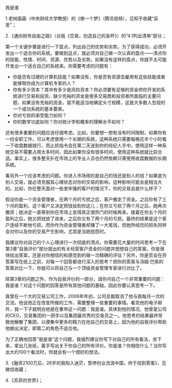 我是谁

1.老树画画（中央财经大学教授）的《做一个梦》（腾讯视频），见知乎收藏“反思”；

2.《通向财务自由之路》（台版《交易，创造自己的圣杯》）的“4.1列出清单”部分；

第一个关键步骤是进行一下盘点，列出自己的优势和劣势。为了获得成功，必须开发出一个适合你的系统。要做到这点，就必须对自己做一次认真的盘点——清点你的技能、性情、时间、资源、优势以及劣势。如果没有这样的盘点，你就不太可能开发出一个适合自己的系统来。你需要考虑的问题有：

- 你是否有过硬的计算机技能？如果没有，你是否有资源去雇用有这些技能或者能够帮你成为计算机专家的人？
- 你有多少资本？其中有多少是风险资本？你必须要有足够的资金供你开发的系统进行交易和投资。缺少充裕的资金是很多交易商和投资者所面临的主要问题，如果没有充裕的资金，就不能适当地确定头寸规模，这是大多数人忽视的一个成功系统的基本要素。
- 你对亏损的承受能力如何？
- 你的数学功底如何？你对统计学和概率的理解水平如何？

还有很多重要的问题应该仔细考虑。比如，你要想一想有没有时间限制，如果你有一份全职工作，可以考虑使用一个长期的系统，这种系统只需要每晚花半个小时看一下收盘数据就行，而止损指令会在第二天送到你的经纪人手中。使用这样一种系统交易不需要占用太多时间，因此如果你没有很多时间，使用这种系统就比较合适。事实上，很多整天扑在市场上的专业人员也仍然依赖只需使用收盘数据的长期系统。

看另外一个应该考虑的问题。你进入市场用的是自己的钱还是别人的钱？如果是为别人交易，就必须克服其心理状态对你的交易的影响，这种影响可能会是相当大的。比如，你在整天面对一些发牢骚的客户的情况下，你的交易会是什么样子？

假设你是一个资金管理者，在两个月的亏损之后，客户撤走了资金。之后你有了三个月的盈利，这个客户又决定把钱投到你这儿；在你又亏损了两个月之后，她再次撤资；她决定一直等到你在市场上变得真正很热门的时候再来，接着在你五个月的盈利之后，她又把钱放了进来，之后你又有了两个月的亏损。最终的结果是这个客户连续不断地亏损，而你作为资金管理者却赚了一大笔钱，但她所经历的损失同样会对你以及你的交易产生影响，尤其是当她抱怨时。

我建议你对自己的个人心理进行一次彻底的清点。你需要花大量的时间思考一下在第3章“自我评价”部分提出的有关经营客户资金的问题并想想自己的答案。你是很快给出答案，还是对你相信的和感觉到的做一次精确的评估？另外，你是否会在将答案写在纸上之前，对每一个回答都进行深入的思考？把你的答案与汤姆·巴索的答案对比一下，你就可以将自己与一个顶级资金管理专家进行对比了。

除第3章的问题之外，作为自我评价的一部分，请你问自己一个非常重要的问题：我是谁？对这个问题的回答是所有其他问题的基础，因此你要认真思考一下。

我曾在一个大的交易公司工作，2006年年初，公司总裁取消了他与我每月一次的交流。他说他正在改变所做的工作，需要整理一些重要的事情。看完他的电子邮件，我一下子就明白他是在重申这一问题：我是谁。具体到他的情况，他曾是公司的CEO，交易集团的一把手以及集团最优秀的交易员之一。他思考的结果最终导致他解散了集团，以便集中更多的精力在他自己的交易上，因为他的自我评价帮助他做出决定，即第二的角色不适合他。

为了正确地回答“我是谁”这个问题，我强烈建议你写下对自己的所有看法，坐下来，拿出几张纸，着手写出关于你自己的所有评价。你是谁？你相信什么？当你写出大约100个看法时，你就会有一个很好的想法。



3.《融资2100万后，26岁的我陷入迷茫，暂停创业流浪中国，终于找到答案》，见微信收藏；

4.《苏菲的世界》；

